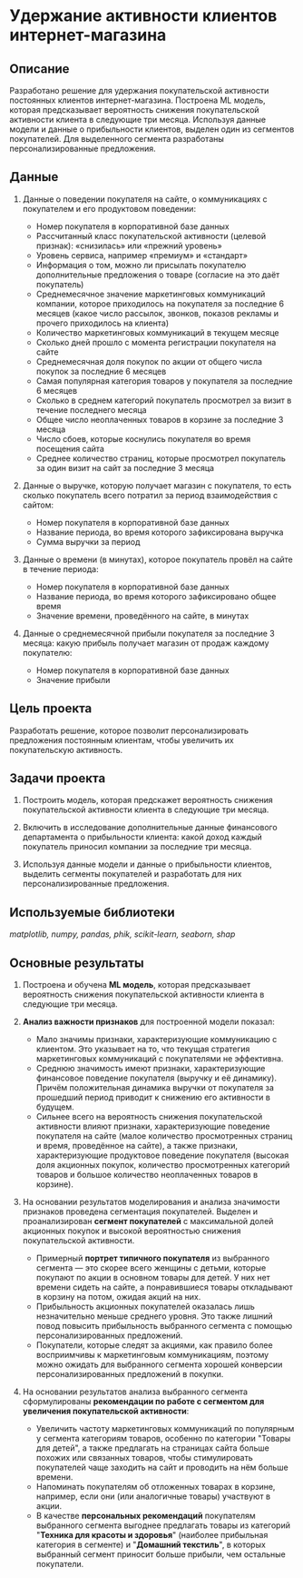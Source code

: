 # Удержание активности клиентов интернет-магазина

## Описание

Разработано решение для удержания покупательской активности постоянных клиентов интернет-магазина. Построена ML модель, которая предсказывает вероятность снижения покупательской активности клиента в следующие три месяца. Используя данные модели и данные о прибыльности клиентов, выделен один из сегментов покупателей. Для выделенного сегмента разработаны персонализированные предложения.


## Данные

1. Данные о поведении покупателя на сайте, о коммуникациях с покупателем и его продуктовом поведении:
    - Номер покупателя в корпоративной базе данных
    - Рассчитанный класс покупательской активности (целевой признак): «снизилась» или «прежний уровень»
    - Уровень сервиса, например «премиум» и «стандарт»
    - Информация о том, можно ли присылать покупателю дополнительные предложения о товаре (согласие на это даёт покупатель)
    - Среднемесячное значение маркетинговых коммуникаций компании, которое приходилось на покупателя за последние 6 месяцев (какое число рассылок, звонков, показов рекламы и прочего приходилось на клиента)
    - Количество маркетинговых коммуникаций в текущем месяце
    - Сколько дней прошло с момента регистрации покупателя на сайте
    - Среднемесячная доля покупок по акции от общего числа покупок за последние 6 месяцев
    - Самая популярная категория товаров у покупателя за последние 6 месяцев
    - Сколько в среднем категорий покупатель просмотрел за визит в течение последнего месяца
    - Общее число неоплаченных товаров в корзине за последние 3 месяца
    - Число сбоев, которые коснулись покупателя во время посещения сайта
    - Среднее количество страниц, которые просмотрел покупатель за один визит на сайт за последние 3 месяца
    
2. Данные о выручке, которую получает магазин с покупателя, то есть сколько покупатель всего потратил за период взаимодействия с сайтом:
    - Номер покупателя в корпоративной базе данных
    - Название периода, во время которого зафиксирована выручка
    - Сумма выручки за период

3. Данные о времени (в минутах), которое покупатель провёл на сайте в течение периода:
    - Номер покупателя в корпоративной базе данных
    - Название периода, во время которого зафиксировано общее время
    - Значение времени, проведённого на сайте, в минутах

4. Данные о среднемесячной прибыли покупателя за последние 3 месяца: какую прибыль получает магазин от продаж каждому покупателю:
    - Номер покупателя в корпоративной базе данных
    - Значение прибыли


## Цель проекта

Разработать решение, которое позволит персонализировать предложения постоянным клиентам, чтобы увеличить их покупательскую активность.


## Задачи проекта

1. Построить модель, которая предскажет вероятность снижения покупательской активности клиента в следующие три месяца.

2. Включить в исследование дополнительные данные финансового департамента о прибыльности клиента: какой доход каждый покупатель приносил компании за последние три месяца.

3. Используя данные модели и данные о прибыльности клиентов, выделить сегменты покупателей и разработать для них персонализированные предложения.


## Используемые библиотеки
*matplotlib, numpy, pandas, phik, scikit-learn, seaborn, shap*

## Основные результаты

1. Построена и обучена **ML модель**, которая предсказывает вероятность снижения покупательской активности клиента в следующие три месяца.  
    
2. **Анализ важности признаков** для построенной модели показал:
    - Мало значимы признаки, характеризующие коммуникацию с клиентом. Это указывает на то, что текущая стратегия маркетинговых коммуникаций с покупателями не эффективна.
    - Среднюю значимость имеют признаки, характеризующие финансовое поведение покупателя (выручку и её динамику). Причём положительная динамика выручки от покупателя за прошедший период приводит к снижению его активности в будущем. 
    - Сильнее всего на вероятность снижения покупательской активности влияют признаки, характеризующие поведение покупателя на сайте (малое количество просмотренных страниц и время, проведённое на сайте), а также признаки, характеризующие продуктовое поведение покупателя (высокая доля акционных покупок, количество просмотренных категорий товаров и большое количество неоплаченных товаров в корзине).

3. На основании результатов моделирования и анализа значимости признаков проведена сегментация покупателей. Выделен и проанализирован **сегмент покупателей** с максимальной долей акционных покупок и высокой вероятностью снижения покупательской активности. 
    - Примерный **портрет типичного покупателя** из выбранного сегмента — это скорее всего женщины с детьми, которые покупают по акции в основном товары для детей. У них нет времени сидеть на сайте, а понравившиеся товары откладывают в корзину на потом, ожидая акций на них.
    - Прибыльность акционных покупателей оказалась лишь незначительно меньше среднего уровня. Это также лишний повод повысить прибыльность выбранного сегмента с помощью персонализированных предложений.
    - Покупатели, которые следят за акциями, как правило более восприимчивы к маркетинговым коммуникациям, поэтому можно ожидать для выбранного сегмента хорошей конверсии персонализированных предложений в покупки.
    
4. На основании результатов анализа выбранного сегмента сформулированы **рекомендации по работе с сегментом для увеличения покупательской активности**:
    - Увеличить частоту маркетинговых коммуникаций по популярным у сегмента категориям товаров, особенно по категории "Товары для детей", а также предлагать на страницах сайта больше похожих или связанных товаров, чтобы стимулировать покупателей чаще заходить на сайт и проводить на нём больше времени.
    - Напоминать покупателям об отложенных товарах в корзине, например, если они (или аналогичные товары) участвуют в акции.
    - В качестве **персональных рекомендаций** покупателям выбранного сегмента выгоднее предлагать товары из категорий "**Техника для красоты и здоровья**" (наиболее прибыльная категория в сегменте) и "**Домашний текстиль**", в которых выбранный сегмент приносит больше прибыли, чем остальные покупатели.
